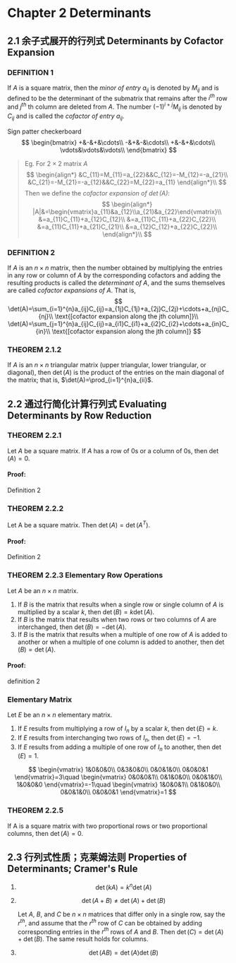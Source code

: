 # Chapter 2 Determinants

## 2.1 余子式展开的行列式 Determinants by Cofactor Expansion

### DEFINITION 1

If $A$ is a square matrix, then the *minor of entry* $a_{ij}$ is denoted by $M_{ij}$ and is defined to be the determinant of the submatrix that remains after the $i^{th}$ row and $j^{th}$ th column are deleted from $A$. The number $(-1)^{i+j}M_{ij}$ is denoted by $C_{ij}$ and is called the *cofactor of entry* $a_{ij}$.

Sign patter checkerboard
$$
\begin{bmatrix}
+&-&+&\cdots\\
-&+&-&\cdots\\
+&-&+&\cdots\\
\vdots&\vdots&\vdots\\
\end{bmatrix}
$$

> Eg. For $2\times2$ matrix $A$
> $$
> \begin{align*}
> &C_{11}=M_{11}=a_{22}&&C_{12}=-M_{12}=-a_{21}\\
> &C_{21}=-M_{21}=-a_{12}&&C_{22}=M_{22}=a_{11}
> \end{align*}\\
> $$
> Then we define the *cofactor expansion of $\det(A)$*:
> $$
> \begin{align*}
> |A|&=\begin{vmatrix}a_{11}&a_{12}\\a_{21}&a_{22}\end{vmatrix}\\
> &=a_{11}C_{11}+a_{12}C_{12}\\
> &=a_{11}C_{11}+a_{22}C_{22}\\
> &=a_{11}C_{11}+a_{21}C_{21}\\
> &=a_{12}C_{12}+a_{22}C_{22}\\
> \end{align*}\\
> $$

### DEFINITION 2

If $A$ is an $n\times n$ matrix, then the number obtained by multiplying the entries in any row or column of $A$ by the corresponding cofactors and adding the resulting products is called the *determinant of A*, and the sums themselves are called *cofactor expansions of A*. That is,
$$
\det(A)=\sum_{i=1}^{n}a_{ij}C_{ij}=a_{1j}C_{1j}+a_{2j}C_{2j}+\cdots+a_{nj}C_{nj}\\
\text{[cofactor expansion along the jth column]}\\
\det(A)=\sum_{j=1}^{n}a_{ij}C_{ij}=a_{i1}C_{i1}+a_{i2}C_{i2}+\cdots+a_{in}C_{in}\\
\text{[cofactor expansion along the jth column]}
$$

### THEOREM 2.1.2

If $A$ is an $n\times n$ triangular matrix (upper triangular, lower triangular, or diagonal), then $\det(A)$ is the product of the entries on the main diagonal of the matrix; that is, $\det(A)=\prod_{i=1}^{n}a_{ii}$.

## 2.2 通过行简化计算行列式 Evaluating Determinants by Row Reduction

### THEOREM 2.2.1

Let $A$ be a square matrix. If $A$ has a row of 0s or a column of 0s, then $\det(A) = 0$.

#### Proof:

Definition 2

### THEOREM 2.2.2

Let A be a square matrix. Then $\det(A) = \det(A^T )$.

#### Proof:

Definition 2

### THEOREM 2.2.3 Elementary Row Operations

Let $A$ be an $n\times n$ matrix.

1. If $B$ is the matrix that results when a single row or single column of $A$ is multiplied by a scalar $k$, then $\det(B) = k \det(A)$.
2. If $B$ is the matrix that results when two rows or two columns of $A$ are interchanged, then $\det(B) = −\det(A)$.
3. If $B$ is the matrix that results when a multiple of one row of $A$ is added to another or when a multiple of one column is added to another, then $\det(B) = \det(A)$.

#### Proof:

definition 2

### Elementary Matrix

Let $E$ be an $n\times n$ elementary matrix.

1. If $E$ results from multiplying a row of $I_n$ by a scalar $k$, then $\det(E) = k$.
2. If $E$ results from interchanging two rows of $I_n$, then $\det(E) = −1$.
3. If $E$ results from adding a multiple of one row of $I_n$ to another, then $\det(E) = 1$.

$$
\begin{vmatrix}
1&0&0&0\\
0&3&0&0\\
0&0&1&0\\
0&0&0&1
\end{vmatrix}=3\quad
\begin{vmatrix}
0&0&0&1\\
0&1&0&0\\
0&0&1&0\\
1&0&0&0
\end{vmatrix}=-1\quad
\begin{vmatrix}
1&0&0&1\\
0&1&0&0\\
0&0&1&0\\
0&0&0&1
\end{vmatrix}=1
$$

### THEOREM 2.2.5 

If A is a square matrix with two proportional rows or two proportional columns, then $\det(A)=0$.

## 2.3 行列式性质；克莱姆法则 Properties of Determinants; Cramer's Rule

1. $$
   \det(kA)=k^n\det(A)
   $$

2. $$
   \det(A+B)\ne\det(A)+\det(B)
   $$

   Let $A$, $B$, and $C$ be $n\times n$ matrices that differ only in a single row, say the $r^{th}$, and assume that the $r^{th}$ row of $C$ can be obtained by adding corresponding
   entries in the $r^{th}$ rows of $A$ and $B$. Then $\det(C) = \det(A) + \det(B)$. The same result holds for columns.

3. $$
   \det(AB)=\det(A)\det(B)
   $$

   













